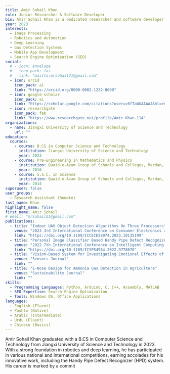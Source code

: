 ```yaml
---
title: Amir Sohail Khan
role: Junior Researcher & Software Developer
bio: Amir Sohail Khan is a dedicated researcher and software developer with expertise in image processing, robotics, automation, and deep learning. He has contributed to innovative projects and publications, earning recognition in national and international forums. His passion for technology drives his ongoing exploration of cutting-edge advancements in computer science.
year: 2023
interests:
  - Image Processing
  - Robotics and Automation
  - Deep Learning
  - Gas Detection Systems
  - Mobile App Development
  - Search Engine Optimization (SEO)
social:
  # - icon: envelope
  #   icon_pack: fas
  #   link: "mailto:mrsohail21@gmail.com"
  - icon: orcid
    icon_pack: ai
    link: "https://orcid.org/0000-0002-1232-8690"
  - icon: google-scholar
    icon_pack: ai
    link: "https://scholar.google.com/citations?user=c6fTaWUAAAAJ&hl=en"
  - icon: researchgate
    icon_pack: fab
    link: "https://www.researchgate.net/profile/Amir-Khan-114"
organizations:
  - name: Jiangxi University of Science and Technology
    url: ""
education:
  courses:
    - course: B.CS in Computer Science and Technology
      institution: Jiangxi University of Science and Technology
      year: 2023
    - course: Pre-Engineering in Mathematics and Physics
      institution: Quaid-e-Azam Group of Schools and Colleges, Mardan, Pakistan
      year: 2016
    - course: S.S.C. in Science
      institution: Quaid-e-Azam Group of Schools and Colleges, Mardan, Pakistan
      year: 2014
superuser: false
user_groups:
  - Research Assistant (Remote)
last_name: Khan
highlight_name: false
first_name: Amir Sohail
# email: "mrsohail21@gmail.com"
publications:
  - title: "Indoor UAV Object Detection Algorithms On Three Processors"
    venue: "2023 3rd International Conference on Consumer Electronics and Computer Engineering (ICCECE)"
    link: "https://doi.org/10.1109/ICCECE58074.2023.10135199"
  - title: "Personal Image Classifier Based Handy Pipe Defect Recognizer (HPD)"
    venue: "2022 7th International Conference on Intelligent Computing and Signal Processing (ICSP)"
    link: "https://doi.org/10.1109/ICSP54964.2022.9778676"
  - title: "Vision-Based System for Investigating Emotional Effects of News on Sleep"
    venue: "Sensors Journal"
    link: ""
  - title: "E-Nose Design for Ammonia Gas Detection in Agriculture"
    venue: "Sustainability Journal"
    link: ""
skills:
  - Programming Languages: Python, Arduino, C, C++, Assembly, MATLAB
  - SEO Expertise: Search Engine Optimization
  - Tools: Windows OS, Office Applications
languages:
  - English (Fluent)
  - Pashto (Native)
  - Arabic (Intermediate)
  - Urdu (Fluent)
  - Chinese (Basics)
---
```

Amir Sohail Khan graduated with a B.CS in Computer Science and Technology from Jiangxi University of Science and Technology in 2023. With a strong foundation in robotics and deep learning, he has participated in various national and international competitions, earning accolades for his innovative work, including the Handy Pipe Defect Recognizer (HPD) system. His career is marked by a commit
